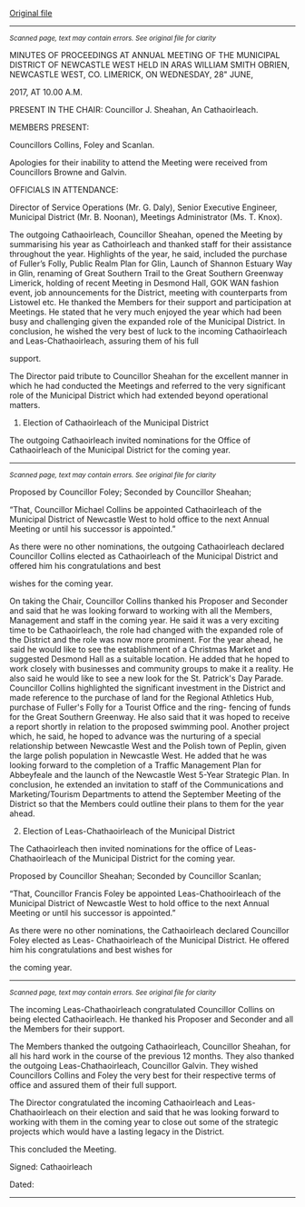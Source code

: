[Original file](https://www.limerick.ie/sites/default/files/media/documents/2017-07/01%20%28b%29%202017-06-28%20Minutes%20%20Annual%20Meeting%20Newcastle%20West.pdf)

---
*<small>Scanned page, text may contain errors. See original file for clarity</small>*  

MINUTES OF PROCEEDINGS AT ANNUAL MEETING OF THE MUNICIPAL
DISTRICT OF NEWCASTLE WEST HELD IN ARAS WILLIAM SMITH
OBRIEN, NEWCASTLE WEST, CO. LIMERICK, ON WEDNESDAY, 28" JUNE,

2017, AT 10.00 A.M.

PRESENT IN THE CHAIR: Councillor J. Sheahan, An Cathaoirleach.

MEMBERS PRESENT:

Councillors Collins, Foley and Scanlan.

Apologies for their inability to attend the Meeting were received from Councillors Browne and
Galvin.

OFFICIALS IN ATTENDANCE:

Director of Service Operations (Mr. G. Daly), Senior Executive Engineer, Municipal District (Mr. B.
Noonan), Meetings Administrator (Ms. T. Knox).

The outgoing Cathaoirleach, Councillor Sheahan, opened the Meeting by summarising his year as
Cathoirleach and thanked staff for their assistance throughout the year. Highlights of the year, he
said, included the purchase of Fuller’s Folly, Public Realm Plan for Glin, Launch of Shannon Estuary
Way in Glin, renaming of Great Southern Trail to the Great Southern Greenway Limerick, holding
of recent Meeting in Desmond Hall, GOK WAN fashion event, job announcements for the District,
meeting with counterparts from Listowel etc. He thanked the Members for their support and
participation at Meetings. He stated that he very much enjoyed the year which had been busy and
challenging given the expanded role of the Municipal District. In conclusion, he wished the very
best of luck to the incoming Cathaoirleach and Leas-Chathaoirleach, assuring them of his full

support.

The Director paid tribute to Councillor Sheahan for the excellent manner in which he had
conducted the Meetings and referred to the very significant role of the Municipal District which
had extended beyond operational matters.

1. Election of Cathaoirleach of the Municipal District

The outgoing Cathaoirleach invited nominations for the Office of Cathaoirleach of the Municipal
District for the coming year.


---
*<small>Scanned page, text may contain errors. See original file for clarity</small>*  

Proposed by Councillor Foley;
Seconded by Councillor Sheahan;

“That, Councillor Michael Collins be appointed Cathaoirleach of the Municipal District of Newcastle
West to hold office to the next Annual Meeting or until his successor is appointed.”

As there were no other nominations, the outgoing Cathaoirleach declared Councillor Collins
elected as Cathaoirleach of the Municipal District and offered him his congratulations and best

wishes for the coming year.

On taking the Chair, Councillor Collins thanked his Proposer and Seconder and said that he was
looking forward to working with all the Members, Management and staff in the coming year. He
said it was a very exciting time to be Cathaoirleach, the role had changed with the expanded role
of the District and the role was now more prominent. For the year ahead, he said he would like to
see the establishment of a Christmas Market and suggested Desmond Hall as a suitable location.
He added that he hoped to work closely with businesses and community groups to make it a
reality. He also said he would like to see a new look for the St. Patrick's Day Parade. Councillor
Collins highlighted the significant investment in the District and made reference to the purchase of
land for the Regional Athletics Hub, purchase of Fuller's Folly for a Tourist Office and the ring-
fencing of funds for the Great Southern Greenway. He also said that it was hoped to receive a
report shortly in relation to the proposed swimming pool. Another project which, he said, he
hoped to advance was the nurturing of a special relationship between Newcastle West and the
Polish town of Peplin, given the large polish population in Newcastle West. He added that he was
looking forward to the completion of a Traffic Management Plan for Abbeyfeale and the launch of
the Newcastle West 5-Year Strategic Plan. In conclusion, he extended an invitation to staff of the
Communications and Marketing/Tourism Departments to attend the September Meeting of the
District so that the Members could outline their plans to them for the year ahead.

2. Election of Leas-Chathaoirleach of the Municipal District

The Cathaoirleach then invited nominations for the office of Leas-Chathaoirleach of the Municipal
District for the coming year.

Proposed by Councillor Sheahan;
Seconded by Councillor Scanlan;

“That, Councillor Francis Foley be appointed Leas-Chathooirleach of the Municipal District of
Newcastle West to hold office to the next Annual Meeting or until his successor is appointed.”

As there were no other nominations, the Cathaoirleach declared Councillor Foley elected as Leas-
Chathaoirleach of the Municipal District. He offered him his congratulations and best wishes for

the coming year.


---
*<small>Scanned page, text may contain errors. See original file for clarity</small>*  

The incoming Leas-Chathaoirleach congratulated Councillor Collins on being elected Cathaoirleach.
He thanked his Proposer and Seconder and all the Members for their support.

The Members thanked the outgoing Cathaoirleach, Councillor Sheahan, for all his hard work in the
course of the previous 12 months. They also thanked the outgoing Leas-Chathaoirleach, Councillor
Galvin. They wished Councillors Collins and Foley the very best for their respective terms of office
and assured them of their full support.

The Director congratulated the incoming Cathaoirleach and Leas-Chathaoirleach on their election
and said that he was looking forward to working with them in the coming year to close out some
of the strategic projects which would have a lasting legacy in the District.

This concluded the Meeting.

Signed:
Cathaoirleach

Dated:


---

